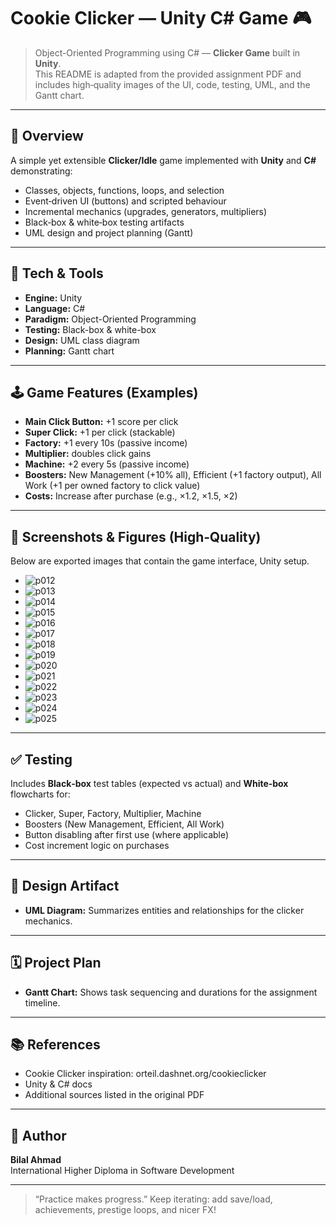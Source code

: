 # Cookie Clicker — Unity C# Game 🎮

> Object-Oriented Programming using C# — **Clicker Game** built in **Unity**.  
> This README is adapted from the provided assignment PDF and includes high‑quality images of the UI, code, testing, UML, and the Gantt chart.

---

## 🚀 Overview
A simple yet extensible **Clicker/Idle** game implemented with **Unity** and **C#** demonstrating:
- Classes, objects, functions, loops, and selection
- Event‑driven UI (buttons) and scripted behaviour
- Incremental mechanics (upgrades, generators, multipliers)
- Black‑box & white‑box testing artifacts
- UML design and project planning (Gantt)

---

## 🧰 Tech & Tools
- **Engine:** Unity
- **Language:** C#
- **Paradigm:** Object-Oriented Programming
- **Testing:** Black-box & white-box
- **Design:** UML class diagram
- **Planning:** Gantt chart

---

## 🕹️ Game Features (Examples)
- **Main Click Button:** +1 score per click
- **Super Click:** +1 per click (stackable)
- **Factory:** +1 every 10s (passive income)
- **Multiplier:** doubles click gains
- **Machine:** +2 every 5s (passive income)
- **Boosters:** New Management (+10% all), Efficient (+1 factory output), All Work (+1 per owned factory to click value)
- **Costs:** Increase after purchase (e.g., ×1.2, ×1.5, ×2)

---

## 📸 Screenshots & Figures (High‑Quality)
Below are exported images  that contain the game interface, Unity setup.

- ![p012](assets/page_012.png)
- ![p013](assets/page_013.png)
- ![p014](assets/page_014.png)
- ![p015](assets/page_015.png)
- ![p016](assets/page_016.png)
- ![p017](assets/page_017.png)
- ![p018](assets/page_018.png)
- ![p019](assets/page_019.png)
- ![p020](assets/page_020.png)
- ![p021](assets/page_021.png)
- ![p022](assets/page_022.png)
- ![p023](assets/page_023.png)
- ![p024](assets/page_024.png)
- ![p025](assets/page_025.png)



---

## ✅ Testing
Includes **Black‑box** test tables (expected vs actual) and **White‑box** flowcharts for:
- Clicker, Super, Factory, Multiplier, Machine
- Boosters (New Management, Efficient, All Work)
- Button disabling after first use (where applicable)
- Cost increment logic on purchases

---

## 🧩 Design Artifact
- **UML Diagram:** Summarizes entities and relationships for the clicker mechanics.

---

## 🗓️ Project Plan
- **Gantt Chart:** Shows task sequencing and durations for the assignment timeline.

---

## 📚 References
- Cookie Clicker inspiration: orteil.dashnet.org/cookieclicker
- Unity & C# docs
- Additional sources listed in the original PDF

---

## 👤 Author
**Bilal Ahmad**  
International Higher Diploma in Software Development

---

> “Practice makes progress.” Keep iterating: add save/load, achievements, prestige loops, and nicer FX!
